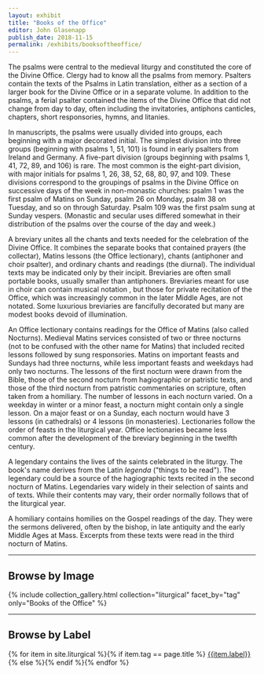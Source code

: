 ```yaml
---
layout: exhibit
title: "Books of the Office"
editor: John Glasenapp
publish_date: 2018-11-15
permalink: /exhibits/booksoftheoffice/
---
```


The psalms were central to the medieval liturgy and constituted the core of the Divine Office. Clergy had to know all the psalms from memory. Psalters contain the texts of the Psalms in Latin translation, either as a section of a larger book for the Divine Office or in a separate volume. In addition to the psalms, a ferial psalter contained the items of the Divine Office that did not change from day to day, often including the invitatories, antiphons canticles, chapters, short responsories, hymns, and litanies.

In manuscripts, the psalms were usually divided into groups, each beginning with a major decorated initial. The simplest division into three groups (beginning with psalms 1, 51, 101) is found in early psalters from Ireland and Germany. A five-part division (groups beginning with psalms 1, 41, 72, 89, and 106) is rare. The most common is the eight-part division, with major initials for psalms 1, 26, 38, 52, 68, 80, 97, and 109. These divisions correspond to the groupings of psalms in the Divine Office on successive days of the week in non-monastic churches: psalm 1 was the first psalm of Matins on Sunday, psalm 26 on Monday, psalm 38 on Tuesday, and so on through Saturday. Psalm 109 was the first psalm sung at Sunday vespers. (Monastic and secular uses differed somewhat in their distribution of the psalms over the course of the day and week.)

A breviary unites all the chants and texts needed for the celebration of the Divine Office. It combines the separate books that contained prayers (the collectar), Matins lessons (the Office lectionary), chants (antiphoner and choir psalter), and ordinary chants and readings (the diurnal). The individual texts may be indicated only by their incipit. Breviaries are often small portable books, usually smaller than antiphoners. Breviaries meant for use in choir can contain musical notation , but those for private recitation of the Office, which was increasingly common in the later Middle Ages, are not notated. Some luxurious breviaries are fancifully decorated but many are modest books devoid of illumination.

An Office lectionary contains readings for the Office of Matins (also called Nocturns). Medieval Matins services consisted of two or three nocturns (not to be confused with the other name for Matins) that included recited lessons followed by sung responsories. Matins on important feasts and Sundays had three nocturns, while less important feasts and weekdays had only two nocturns. The lessons of the first nocturn were drawn from the Bible, those of the second nocturn from hagiographic or patristic texts, and those of the third nocturn from patristic commentaries on scripture, often taken from a homiliary. The number of lessons in each nocturn varied. On a weekday in winter or a minor feast, a nocturn might contain only a single lesson. On a major feast or on a Sunday, each nocturn would have 3 lessons (in cathedrals) or 4 lessons (in monasteries). Lectionaries follow the order of feasts in the liturgical year. Office lectionaries became less common after the development of the breviary beginning in the twelfth century.

A legendary contains the lives of the saints celebrated in the liturgy. The book's name derives from the Latin *legenda* ("things to be read"). The legendary could be a source of the hagiographic texts recited in the second nocturn of Matins. Legendaries vary widely in their selection of saints and of texts. While their contents may vary, their order normally follows that of the liturgical year.

A homiliary contains homilies on the Gospel readings of the day. They were the sermons delivered, often by the bishop, in late antiquity and the early Middle Ages at Mass. Excerpts from these texts were read in the third nocturn of Matins.

---

## Browse by Image

{% include collection_gallery.html collection="liturgical" facet_by="tag" only="Books of the Office" %}

---

## Browse by Label

{% for item in site.liturgical %}{% if item.tag == page.title %}
[{{item.label}}]({{site.baseurl}}{{item.permalink}})
{% else %}{% endif %}{% endfor %}

<!-- ---

Western MS 038, ff. 136v-137r: Psalm 109 begins the 8th section in the eight-part division of the psalter.

Western MS 038, ff. 193v-194r: Litany of the Saints.

Western MS 049, recto: A psalter from 12th-century Germany adapted to liturgical use through the addition of antiphons at the bottom of the page.

Plimpton MS 040G, f. 1r: A choir psalter from 15th-century Italy.

---

**Typographical MS 2: A psalter from 15th-century Tuscany**

f. 1r: List of invitatory antiphons for the church year and a hymn, "Primo dierum." 

f. 15r, *detail*: Antiphon, "Confortate manus dissolutas."

f. 46r: Canticle, "Benedictus." 

f. 46r, *detail*: Initial of Zacharias holding a scroll with the artist's name.

f. 81r: Hymn, "Consors paterni luminis lux."

---

Smith Western MS 16, f. 116v: A breviary from 12th-century Auvergne.

Smith Med/Ren Frag. 24, f. 1r: A breviary from 13th-century Flanders.

---

Smith Med/Ren Frag. 26, verso: An office lectionary from 12th-century Italy.

Smith Med/Ren Frag. 14, f. 1r: An office lectionary from 12th-century Switzerland.

Plimpton MS 050, f. 11v: Ambrose's commentary on Luke, adapted for liturgical use, from 12th-century France.

---

Plimpton MS 064, f. 2v: A legendary from 11th-century central Italy showing the deeds of saints Cyprian and Justina, who were commemorated on September 26.

---

Plimpton MS 055, f. 1v: A homiliary from 9th-century France containing a composite text, attributed in the margin to Bede the Venerable, that juxtaposes parts of various homiletic and exegetical texts.
 -->